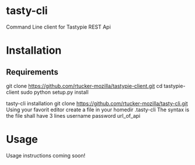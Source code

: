 tasty-cli
=========

Command Line client for Tastypie REST Api

Installation
=

Requirements
-

git clone https://github.com/rtucker-mozilla/tastypie-client.git
cd tastypie-client
sudo python setup.py install

tasty-cli installation
git clone https://github.com/rtucker-mozilla/tasty-cli.git
Using your favorit editor create a file in your homedir .tasty-cli
The syntax is the file shall have 3 lines
username
password
url_of_api

Usage
=

Usage instructions coming soon!

